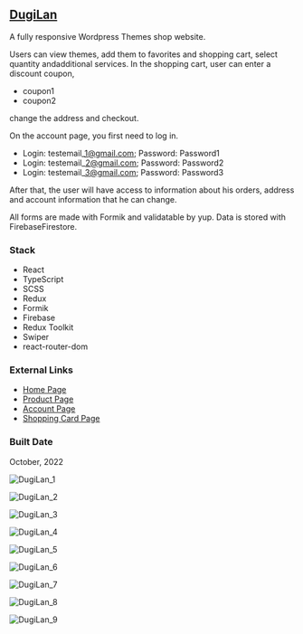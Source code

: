 [DugiLan](https://react-pet-dugilan.web.app/)
----------------------------------------------------------------------------------------------

A fully responsive Wordpress Themes shop website.

Users can view themes, add them to favorites and shopping cart, select quantity andadditional services. In the shopping cart, user can enter a discount coupon,

*   coupon1
*   coupon2

change the address and checkout.

On the account page, you first need to log in.

*   Login: testemail\_1@gmail.com; Password: Password1
*   Login: testemail\_2@gmail.com; Password: Password2
*   Login: testemail\_3@gmail.com; Password: Password3

After that, the user will have access to information about his orders, address and account information that he can change.

All forms are made with Formik and validatable by yup. Data is stored with FirebaseFirestore.

### Stack

*   React
*   TypeScript
*   SCSS
*   Redux
*   Formik
*   Firebase
*   Redux Toolkit
*   Swiper
*   react-router-dom

### External Links

*   [Home Page](https://react-pet-dugilan.web.app/)
*   [Product Page](https://react-pet-dugilan.web.app/browse/product/DugiLan)
*   [Account Page](https://react-pet-dugilan.web.app/account)
*   [Shopping Card Page](https://react-pet-dugilan.web.app/card)

### Built Date

October, 2022

![DugiLan_1](https://firebasestorage.googleapis.com/v0/b/petrinich-sergey----portfolio.appspot.com/o/PET_REACT_DugiLan%2FDugiLan_1.jpg?alt=media&token=ae97fd7a-dd3d-44ce-aaf2-9248114959f0)

![DugiLan_2](https://firebasestorage.googleapis.com/v0/b/petrinich-sergey----portfolio.appspot.com/o/PET_REACT_DugiLan%2FDugiLan_2.jpg?alt=media&token=1ec01506-ac05-4a59-a8ff-5d1fb588f843)

![DugiLan_3](https://firebasestorage.googleapis.com/v0/b/petrinich-sergey----portfolio.appspot.com/o/PET_REACT_DugiLan%2FDugiLan_3.jpg?alt=media&token=2ad92f7d-61fe-46cd-b398-c90f046b5a73)

![DugiLan_4](https://firebasestorage.googleapis.com/v0/b/petrinich-sergey----portfolio.appspot.com/o/PET_REACT_DugiLan%2FDugiLan_4.jpg?alt=media&token=d91e4e1a-17f4-489d-8497-5e2a5be71cac)

![DugiLan_5](https://firebasestorage.googleapis.com/v0/b/petrinich-sergey----portfolio.appspot.com/o/PET_REACT_DugiLan%2FDugiLan_5.jpg?alt=media&token=ce80a48d-c152-4489-962b-e39e2babee91)

![DugiLan_6](https://firebasestorage.googleapis.com/v0/b/petrinich-sergey----portfolio.appspot.com/o/PET_REACT_DugiLan%2FDugiLan_6.jpg?alt=media&token=1127898f-cc22-4c15-b50a-5f536bfb5693)

![DugiLan_7](https://firebasestorage.googleapis.com/v0/b/petrinich-sergey----portfolio.appspot.com/o/PET_REACT_DugiLan%2FDugiLan_7.jpg?alt=media&token=d6907a26-50f6-4872-8fe5-8aae65c14ccf)

![DugiLan_8](https://firebasestorage.googleapis.com/v0/b/petrinich-sergey----portfolio.appspot.com/o/PET_REACT_DugiLan%2FDugiLan_8.jpg?alt=media&token=09d78208-e6c9-446f-a8fc-85be69a3126a)

![DugiLan_9](https://firebasestorage.googleapis.com/v0/b/petrinich-sergey----portfolio.appspot.com/o/PET_REACT_DugiLan%2FDugiLan_9.jpg?alt=media&token=3c361c88-d3c3-40d2-8228-7a4946f2fa62)
